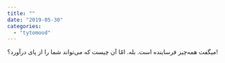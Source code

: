 ```yaml
---
title: ""
date: "2019-05-30"
categories: 
  - "tytomood"
---
```


میگفت ‏همه‌چیز فرساینده است. بله. امّا آن چیست که می‌تواند شما را از پای درآورد؟!
